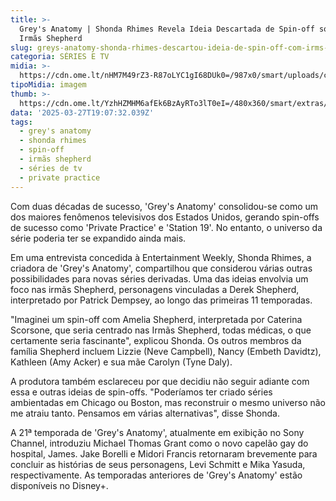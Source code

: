 ```yaml
---
title: >-
  Grey's Anatomy | Shonda Rhimes Revela Ideia Descartada de Spin-off sobre as
  Irmãs Shepherd
slug: greys-anatomy-shonda-rhimes-descartou-ideia-de-spin-off-com-irms-de-derek
categoria: SÉRIES E TV
midia: >-
  https://cdn.ome.lt/nHM7M49rZ3-R87oLYC1gI68DUk0=/987x0/smart/uploads/conteudo/fotos/Design_sem_nome_8yznzFJ.jpg
tipoMidia: imagem
thumb: >-
  https://cdn.ome.lt/YzhHZMHM6afEk6BzAyRTo3lT0eI=/480x360/smart/extras/conteudos/Design_sem_nome_AOvmxOw.jpg
data: '2025-03-27T19:07:32.039Z'
tags:
  - grey's anatomy
  - shonda rhimes
  - spin-off
  - irmãs shepherd
  - séries de tv
  - private practice
---
```


Com duas décadas de sucesso, 'Grey's Anatomy' consolidou-se como um dos maiores fenômenos televisivos dos Estados Unidos, gerando spin-offs de sucesso como 'Private Practice' e 'Station 19'. No entanto, o universo da série poderia ter se expandido ainda mais. 

Em uma entrevista concedida à Entertainment Weekly, Shonda Rhimes, a criadora de 'Grey's Anatomy', compartilhou que considerou várias outras possibilidades para novas séries derivadas. Uma das ideias envolvia um foco nas irmãs Shepherd, personagens vinculadas a Derek Shepherd, interpretado por Patrick Dempsey, ao longo das primeiras 11 temporadas. 

"Imaginei um spin-off com Amelia Shepherd, interpretada por Caterina Scorsone, que seria centrado nas Irmãs Shepherd, todas médicas, o que certamente seria fascinante", explicou Shonda. Os outros membros da família Shepherd incluem Lizzie (Neve Campbell), Nancy (Embeth Davidtz), Kathleen (Amy Acker) e sua mãe Carolyn (Tyne Daly). 

A produtora também esclareceu por que decidiu não seguir adiante com essa e outras ideias de spin-offs. "Poderíamos ter criado séries ambientadas em Chicago ou Boston, mas reconstruir o mesmo universo não me atraiu tanto. Pensamos em várias alternativas", disse Shonda. 

A 21ª temporada de 'Grey's Anatomy', atualmente em exibição no Sony Channel, introduziu Michael Thomas Grant como o novo capelão gay do hospital, James. Jake Borelli e Midori Francis retornaram brevemente para concluir as histórias de seus personagens, Levi Schmitt e Mika Yasuda, respectivamente. As temporadas anteriores de 'Grey's Anatomy' estão disponíveis no Disney+.
